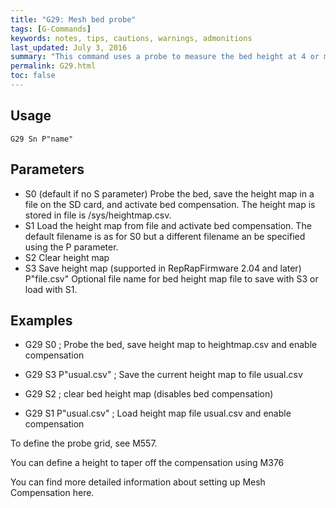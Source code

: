 ```yaml
---
title: "G29: Mesh bed probe" 
tags: [G-Commands]
keywords: notes, tips, cautions, warnings, admonitions
last_updated: July 3, 2016
summary: "This command uses a probe to measure the bed height at 4 or more points to determine its tilt and overall flatness. It then enables mesh compensation so that the nozzle will remain parallel to the bed. The printer must be homed with G28 before using this command"
permalink: G29.html
toc: false
---
```



## Usage ##
```
G29 Sn P"name"
```

## Parameters ##

+ S0 (default if no S parameter) Probe the bed, save the height map in a file on the SD card, and activate bed compensation. The height map is stored in file is /sys/heightmap.csv.
+ S1 Load the height map from file and activate bed compensation. The default filename is as for S0 but a different filename an be specified using the P parameter.
+ S2 Clear height map
+ S3 Save height map (supported in RepRapFirmware 2.04 and later)
P"file.csv" Optional file name for bed height map file to save with S3 or load with S1.

## Examples ##

+ G29 S0 ; Probe the bed, save height map to heightmap.csv and enable compensation

+ G29 S3 P"usual.csv" ; Save the current height map to file usual.csv

+ G29 S2 ; clear bed height map (disables bed compensation)

+ G29 S1 P"usual.csv" ; Load height map file usual.csv and enable compensation

To define the probe grid, see M557.

You can define a height to taper off the compensation using M376

You can find more detailed information about setting up Mesh Compensation here.
